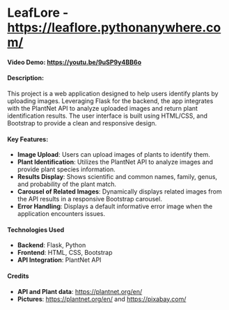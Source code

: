 # LeafLore - https://leaflore.pythonanywhere.com/
#### Video Demo:  https://youtu.be/9uSP9y4BB6o


#### Description: 
This project is a web application designed to help users identify plants by uploading images. Leveraging Flask for the backend, the app integrates with the PlantNet API to analyze uploaded images and return plant identification results. The user interface is built using HTML/CSS, and Bootstrap to provide a clean and responsive design.


#### Key Features:
- **Image Upload**: Users can upload images of plants to identify them.
- **Plant Identification**: Utilizes the PlantNet API to analyze images and provide plant species information.
- **Results Display**: Shows scientific and common names, family, genus, and probability of the plant match.
- **Carousel of Related Images**: Dynamically displays related images from the API results in a responsive Bootstrap carousel.
- **Error Handling**: Displays a default informative error image when the application encounters issues.


#### Technologies Used

- **Backend**: Flask, Python
- **Frontend**: HTML, CSS, Bootstrap
- **API Integration**: PlantNet API


#### Credits
- **API and Plant data**: https://plantnet.org/en/
- **Pictures**: https://plantnet.org/en/ and https://pixabay.com/
